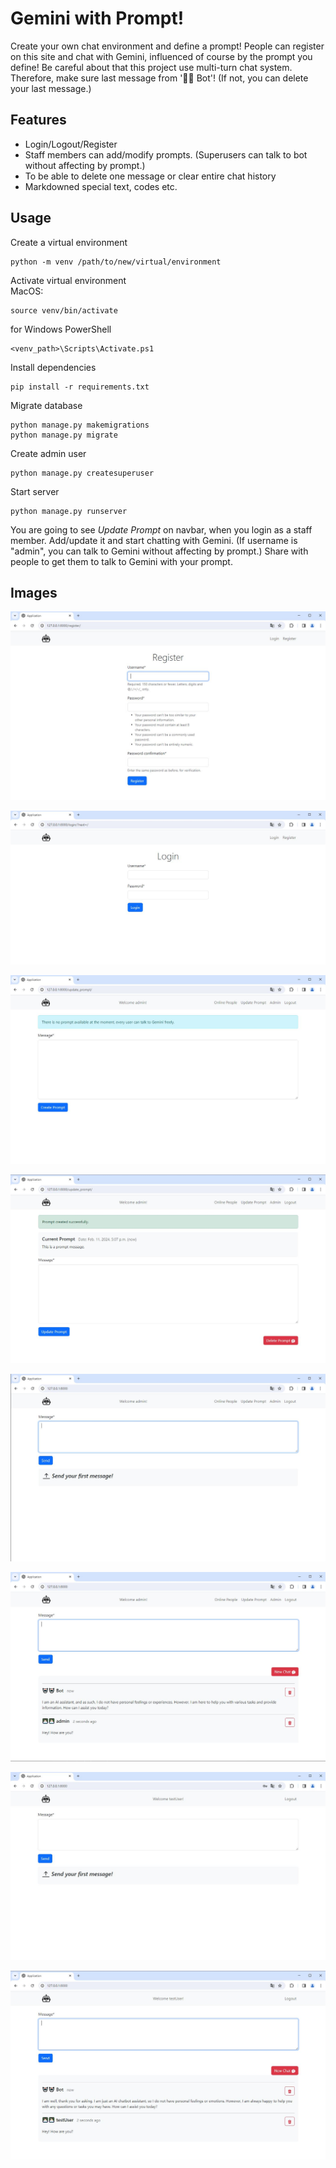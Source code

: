# Gemini with Prompt!

Create your own chat environment and define a prompt! People can register on this site and chat with Gemini, influenced of course by the prompt you define!
Be careful about that this project use multi-turn chat system. Therefore, make sure last message from '🤖🤖 Bot'! (If not, you can delete your last message.)

## Features

- Login/Logout/Register
- Staff members can add/modify prompts. (Superusers can talk to bot without affecting by prompt.)
- To be able to delete one message or clear entire chat history
- Markdowned special text, codes etc.


## Usage

Create a virtual environment

    python -m venv /path/to/new/virtual/environment

Activate virtual environment  
MacOS:

    source venv/bin/activate

for Windows PowerShell

    <venv_path>\Scripts\Activate.ps1  

Install dependencies 

    pip install -r requirements.txt

Migrate database  

    python manage.py makemigrations
    python manage.py migrate

Create admin user

    python manage.py createsuperuser

Start server

    python manage.py runserver

You are going to see _Update Prompt_ on navbar, when you login as a staff member. Add/update it and start chatting with Gemini. (If username is "admin", you can talk to Gemini without affecting by prompt.) Share with people to get them to talk to Gemini with your prompt.


## Images

![1register page](./readme_images/1register.JPG)

![2login page](./readme_images/2login.JPG)

![3update_prompt_without page](./readme_images/3update_prompt_without.JPG)

![4update_prompt_with page](./readme_images/4update_prompt_with.JPG)

![5home_without_message_admin page](./readme_images/5home_without_message_admin.JPG)

![6home_with_message_admin page](./readme_images/6home_with_message_admin.JPG)

![7home_without_message_test page](./readme_images/7home_without_message_test.JPG)

![8home_with_message_test page](./readme_images/8home_with_message_test.JPG)

